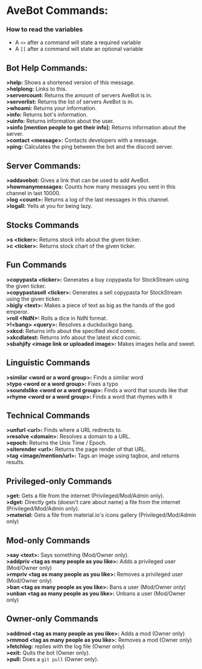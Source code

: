 # AveBot Commands:<br>

### How to read the variables
- A `<>` after a command will state a required variable
- A `[]` after a command will state an optional variable

## Bot Help Commands:<br>
**>help:** Shows a shortened version of this message.<br>
**>helplong:** Links to this.<br>
**>servercount:** Returns the amount of servers AveBot is in.<br>
**>serverlist:** Returns the list of servers AveBot is in.<br>
**>whoami:** Returns your information.<br>
**>info:** Returns bot's information.<br>
**>uinfo:** Returns information about the user.<br>
**>sinfo [mention people to get their info]:** Returns information about the server.<br>
**>contact \<message>:** Contacts developers with a message.<br>
**>ping:** Calculates the ping between the bot and the discord server.

## Server Commands:<br>
**>addavebot:** Gives a link that can be used to add AveBot.<br>
**>howmanymessages:** Counts how many messages you sent in this channel in last 10000.<br>
**>log \<count>:** Returns a log of the last <count> messages in this channel.<br>
**>logall:** Yells at you for being lazy.<br>

## Stocks Commands<br>
**>s \<ticker>:** Returns stock info about the given ticker.<br>
**>c \<ticker>:** Returns stock chart of the given ticker.<br>

## Fun Commands<br>
**>copypasta \<ticker>:** Generates a buy copypasta for StockStream using the given ticker.<br>
**>copypastasell \<ticker>:** Generates a sell copypasta for StockStream using the given ticker.<br>
**>bigly \<text>:** Makes a piece of text as big as the hands of the god emperor.<br>
**>roll \<NdN>:** Rolls a dice in NdN format.<br>
**>!\<bang> \<query>:** Resolves a duckduckgo bang.<br>
**>xkcd:** Returns info about the specified xkcd comic.<br>
**>xkcdlatest:** Returns info about the latest xkcd comic.<br>
**>sbahjify \<image link or uploaded image>:** Makes images hella and sweet.<br>

## Linguistic Commands<br>
**>similar \<word or a word group>:** Finds a similar word<br>
**>typo \<word or a word group>:** Fixes a typo<br>
**>soundslike \<word or a word group>:** Finds a word that sounds like that<br>
**>rhyme \<word or a word group>:** Finds a word that rhymes with it<br>

## Technical Commands<br>
**>unfurl \<url>:** Finds where a URL redirects to.<br>
**>resolve \<domain>:** Resolves a domain to a URL.<br>
**>epoch:** Returns the Unix Time / Epoch.<br>
**>siterender \<url>:** Returns the page render of that URL.<br>
**>tag <image/mention/url>:** Tags an image using tagbox, and returns results.<br>

## Privileged-only Commands<br>
**>get:** Gets a file from the internet (Privileged/Mod/Admin only).<br>
**>dget:** Directly gets (doesn't care about name) a file from the internet (Privileged/Mod/Admin only).<br>
**>material:** Gets a file from material.io's icons gallery (Privileged/Mod/Admin only)<br>

## Mod-only Commands<br>
**>say \<text>:** Says something (Mod/Owner only).<br>
**>addpriv \<tag as many people as you like>:** Adds a privileged user (Mod/Owner only)<br>
**>rmpriv \<tag as many people as you like>:** Removes a privileged user (Mod/Owner only)<br>
**>ban \<tag as many people as you like>:** Bans a user (Mod/Owner only)<br>
**>unban \<tag as many people as you like>:** Unbans a user (Mod/Owner only)<br>

## Owner-only Commands<br>
**>addmod \<tag as many people as you like>:** Adds a mod (Owner only)<br>
**>rmmod \<tag as many people as you like>:** Removes a mod (Owner only)<br>
**>fetchlog:** replies with the log file (Owner only)<br>
**>exit:** Quits the bot (Owner only).<br>
**>pull:** Does a `git pull` (Owner only).<br>